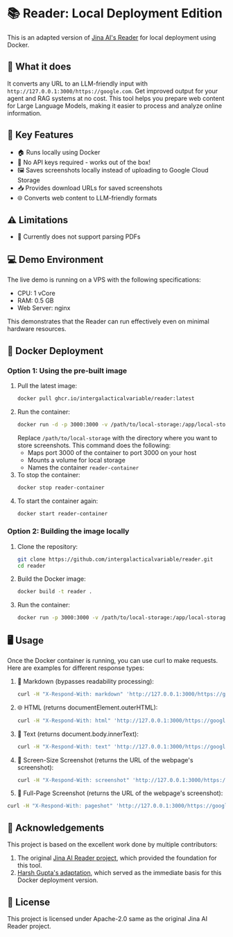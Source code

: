 # 📚 Reader: Local Deployment Edition

This is an adapted version of [Jina AI's Reader](https://github.com/jina-ai/reader) for local deployment using Docker. 

## 🎯 What it does
It converts any URL to an LLM-friendly input with `http://127.0.0.1:3000/https://google.com`. Get improved output for your agent and RAG systems at no cost. This tool helps you prepare web content for Large Language Models, making it easier to process and analyze online information.

## 🚀 Key Features
- 🏠 Runs locally using Docker
- 🔑 No API keys required - works out of the box!
- 🖼️ Saves screenshots locally instead of uploading to Google Cloud Storage
- 📥 Provides download URLs for saved screenshots
- 🌐 Converts web content to LLM-friendly formats

## ⚠️ Limitations
- 📄 Currently does not support parsing PDFs

## 💻 Demo Environment
The live demo is running on a VPS with the following specifications:
- CPU: 1 vCore
- RAM: 0.5 GB
- Web Server: nginx

This demonstrates that the Reader can run effectively even on minimal hardware resources.
## 🐳 Docker Deployment

### Option 1: Using the pre-built image
1. Pull the latest image:
   ```bash
   docker pull ghcr.io/intergalacticalvariable/reader:latest
   ```
2. Run the container:
   ```bash
   docker run -d -p 3000:3000 -v /path/to/local-storage:/app/local-storage --name reader-container ghcr.io/intergalacticalvariable/reader:latest
   ```
   Replace `/path/to/local-storage` with the directory where you want to store screenshots.
   This command does the following:
   - Maps port 3000 of the container to port 3000 on your host
   - Mounts a volume for local storage
   - Names the container `reader-container`
3. To stop the container:
   ```bash
   docker stop reader-container
   ```
4. To start the container again:
   ```bash
   docker start reader-container
   ```

### Option 2: Building the image locally
1. Clone the repository:
   ```bash
   git clone https://github.com/intergalacticalvariable/reader.git
   cd reader
   ```
2. Build the Docker image:
   ```bash
   docker build -t reader .
   ```
3. Run the container:
   ```bash
   docker run -p 3000:3000 -v /path/to/local-storage:/app/local-storage reader
   ```

## 🖥️ Usage
Once the Docker container is running, you can use curl to make requests. Here are examples for different response types:

1. 📝 Markdown (bypasses readability processing):
   ```bash
   curl -H "X-Respond-With: markdown" 'http://127.0.0.1:3000/https://google.com'
   ```

2. 🌐 HTML (returns documentElement.outerHTML):
   ```bash
   curl -H "X-Respond-With: html" 'http://127.0.0.1:3000/https://google.com'
   ```

3. 📄 Text (returns document.body.innerText):
   ```bash
   curl -H "X-Respond-With: text" 'http://127.0.0.1:3000/https://google.com'
   ```

4. 📸 Screen-Size Screenshot (returns the URL of the webpage's screenshot):
   ```bash
   curl -H "X-Respond-With: screenshot" 'http://127.0.0.1:3000/https://google.com'
   ```

5.  📸 Full-Page Screenshot (returns the URL of the webpage's screenshot):
   ```bash
   curl -H "X-Respond-With: pageshot" 'http://127.0.0.1:3000/https://google.com'
   ```

## 🙏 Acknowledgements
This project is based on the excellent work done by multiple contributors:
1. The original [Jina AI Reader project](https://github.com/jina-ai/reader), which provided the foundation for this tool.
2. [Harsh Gupta's adaptation](https://github.com/hargup/reader), which served as the immediate basis for this Docker deployment version.

## 📜 License
This project is licensed under Apache-2.0 same as the original Jina AI Reader project.
